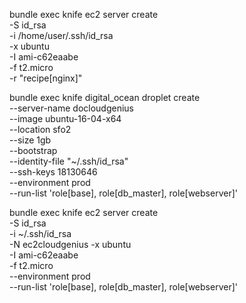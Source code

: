 bundle exec knife ec2 server create \
       -S id_rsa \
       -i /home/user/.ssh/id_rsa \
       -x ubuntu \
       -I ami-c62eaabe \
       -f t2.micro \
       -r "recipe[nginx]"

bundle exec knife digital_ocean droplet create \
    --server-name docloudgenius \
    --image ubuntu-16-04-x64 \
    --location sfo2 \
    --size 1gb \
    --bootstrap \
    --identity-file "~/.ssh/id_rsa" \
    --ssh-keys 18130646 \
    --environment prod \
    --run-list 'role[base], role[db_master], role[webserver]'

bundle exec knife ec2 server create \
      -S id_rsa \
      -i ~/.ssh/id_rsa \
      -N ec2cloudgenius
      -x ubuntu \
      -I ami-c62eaabe \
      -f t2.micro \
      --environment prod \
      --run-list 'role[base], role[db_master], role[webserver]'
